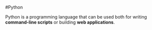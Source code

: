 #Python



Python is a programming language that can be used both for writing **command-line scripts** or building **web applications**.


